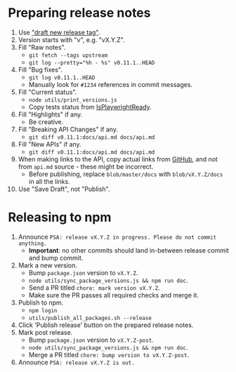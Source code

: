 # Preparing release notes

1. Use ["draft new release tag"](https://github.com/microsoft/playwright/releases/new).
1. Version starts with "v", e.g. "vX.Y.Z".
1. Fill "Raw notes".
    - `git fetch --tags upstream`
    - `git log --pretty="%h - %s" v0.11.1..HEAD`
1. Fill "Bug fixes".
    - `git log v0.11.1..HEAD`
    - Manually look for `#1234` references in commit messages.
1. Fill "Current status".
    - `node utils/print_versions.js`
    - Copy tests status from [IsPlaywrightReady](https://aslushnikov.github.io/isplaywrightready/).
1. Fill "Highlights" if any.
    - Be creative.
1. Fill "Breaking API Changes" if any.
    - `git diff v0.11.1:docs/api.md docs/api.md`
1. Fill "New APIs" if any.
    - `git diff v0.11.1:docs/api.md docs/api.md`
1. When making links to the API, copy actual links from [GitHub](https://github.com/microsoft/playwright/blob/master/docs/api.md), and not from `api.md` source - these might be incorrect.
    - Before publishing, replace `blob/master/docs` with `blob/vX.Y.Z/docs` in all the links.
1. Use "Save Draft", not "Publish".

# Releasing to npm

1. Announce `PSA: release vX.Y.Z in progress. Please do not commit anything.`
    - **Important**: no other commits should land in-between release commit and bump commit.
1. Mark a new version.
    - Bump `package.json` version to `vX.Y.Z`.
    - `node utils/sync_package_versions.js && npm run doc`.
    - Send a PR titled `chore: mark version vX.Y.Z`.
    - Make sure the PR passes all required checks and merge it.
1. Publish to npm.
    - `npm login`
    - `utils/publish_all_packages.sh --release`
1. Click 'Publish release' button on the prepared release notes.
1. Mark post release.
    - Bump `package.json` version to `vX.Y.Z-post`.
    - `node utils/sync_package_versions.js && npm run doc`.
    - Merge a PR titled `chore: bump version to vX.Y.Z-post`.
1. Announce `PSA: release vX.Y.Z is out.`
